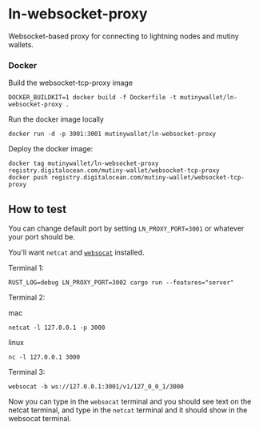 # ln-websocket-proxy

Websocket-based proxy for connecting to lightning nodes and mutiny wallets.

### Docker

Build the websocket-tcp-proxy image

```
DOCKER_BUILDKIT=1 docker build -f Dockerfile -t mutinywallet/ln-websocket-proxy .
```

Run the docker image locally

```
docker run -d -p 3001:3001 mutinywallet/ln-websocket-proxy
```

Deploy the docker image:

```
docker tag mutinywallet/ln-websocket-proxy registry.digitalocean.com/mutiny-wallet/websocket-tcp-proxy
docker push registry.digitalocean.com/mutiny-wallet/websocket-tcp-proxy
```

## How to test

You can change default port by setting `LN_PROXY_PORT=3001` or whatever your port should be.

You'll want `netcat` and [`websocat`](https://github.com/vi/websocat) installed.

Terminal 1:

```
RUST_LOG=debug LN_PROXY_PORT=3002 cargo run --features="server"
```

Terminal 2:

mac
```
netcat -l 127.0.0.1 -p 3000
```

linux
```
nc -l 127.0.0.1 3000
```

Terminal 3:

```
websocat -b ws://127.0.0.1:3001/v1/127_0_0_1/3000
```

Now you can type in the `websocat` terminal and you should see text on the netcat terminal, and type in the `netcat` terminal and it should show in the websocat terminal.
